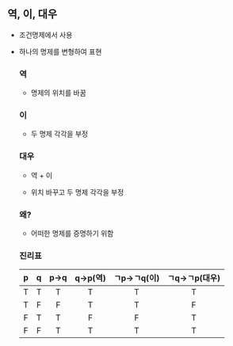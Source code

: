 ## 역, 이, 대우

- 조건명제에서 사용

- 하나의 명제를 변형하여 표현

  

  ### 역

  - 명제의 위치를 바꿈

  ### 이

  - 두 명제 각각을 부정

  ### 대우

  - 역 + 이

  - 위치 바꾸고 두 명제 각각을 부정

    

  ### 왜?

  - 어떠한 명제를 증명하기 위함

  

  ### 진리표

  |  p   |  q   | p->q | q->p(역) | ㄱp->ㄱq(이) | ㄱq->ㄱp(대우) |
  | :--: | :--: | :--: | :------: | :----------: | :------------: |
  |  T   |  T   |  T   |    T     |      T       |       T        |
  |  T   |  F   |  F   |    T     |      T       |       F        |
  |  F   |  T   |  T   |    F     |      F       |       T        |
  |  F   |  F   |  T   |    T     |      T       |       T        |
